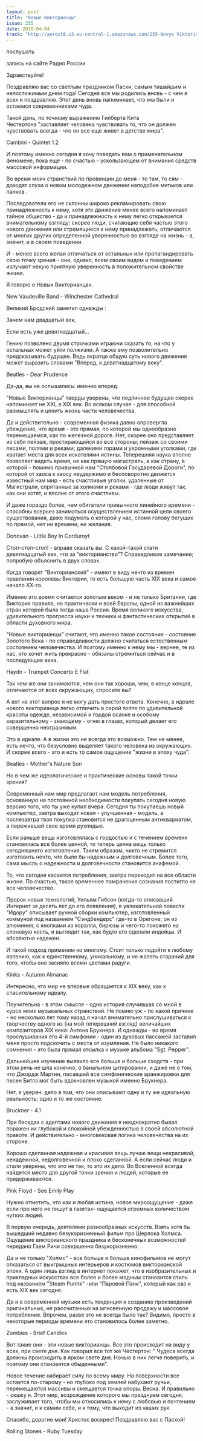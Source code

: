 ```yaml
---
layout: post
title: "Новые Викторианцы"
issue: 255
date: 2010-04-04
track: "http://aerost8.s3.eu-central-1.amazonaws.com/255-Novye Viktoriantsy.mp3"
---
```


послушать

запись на сайте Радио России

Здравствуйте!

Поздравляю вас со светлым праздником Пасхи, самым тишайшим и непостижимым днем года! Сегодня все мы родились вновь - с чем я всех и поздравляю. Этот день вновь напоминает, что мы были и остаемся современниками чуда.

Такой день, по точному выражению Гилберта Кита Честертона "заставляет человека чувствовать то, что он должен чувствовать всегда - что он все еще живет в детстве мира".

Cambini - Quintet 1.2

И поэтому именно сегодня я хочу поведать вам о примечательном феномене, пока еще - по счастью - ускользающем от внимания средств массовой информации.

Во время моих странствий по провинции до меня - то там, то сям - доходят слухи о новом молодежном движении наподобие митьков или панков .

Последователи его не склонны широко рекламировать свою принадлежность к нему, хотя это движение менее всего напоминает тайное общество - да и принадлежность к нему легко открывается внимательному взгляду; скорее люди, считающие себя частью этого нового движения или стремящиеся к нему принадлежать, отличаются от многих других определенной уверенностью во взгляде на жизнь - а, значит, и в своем поведении.

И - менее всего желая отличаться от остальных или пропагандировать свою точку зрения - они, однако, всем своим видом и поведением излучают некую приятную уверенность в положительном свойстве жизни.

Я говорю о Новых Викторианцах.

New Vaudeville Band - Winchester Cathedral

Великий Бродский заметил однажды :

Зачем нам двадцатый век,

Если есть уже девятнадцатый...

Гению позволено двумя строчками играючи сказать то, на что у остальных может уйти полжизни. А также ему позволительно предсказывать будущее. Ведь вкратце общую суть нового движения может выразить словами "Вперед, к девятнадцатому веку".

Beatles - Dear Prudence

Да-да, вы не ослышались: именно вперед.

"Новые Викторианцы" тверды уверены, что подлинное будущее скорее напоминает не XXI, а XIX век. Во всяком случае - для способной размышлять и ценить жизнь части человечества.

Да и действительно - современная физика давно опровергла убеждение, что время - это прямая, по которой мы однообразно перемещаемся, как по железной дороге. Нет, скорее оно представляет из себя пейзаж, простирающийся во все стороны; пейзаж со своими лесами, полями и реками; далекими горами и укромными уголками, где хватает места для всех искателями истины. Теперешняя наука вполне позволяет видеть время, не как прямую магистраль, а как страну, в которой - помимо привычной нам "Столбовой Государевой Дороги", по которой от хаоса к хаосу неудержимо и бесповоротно движется известный нам мир - есть счастливые уголки, удаленные от Магистрали, спрятанные за холмами и реками - где люди живут так, как они хотят, и вполне от этого счастливы.

И даже гораздо более, чем обитатели привычного линейного времени - способны всерьез заниматься осуществлением истинной цели своего существования, даже подумать о которой у нас, сломя голову бегущих по прямой, нет ни времени, ни желания.

Donovan - Little Boy In Corduroyt

Стоп-стоп-стоп! - вправе сказать вы. С какой-такой стати девятнадцатый век, что за "викторианство"? Справедливое замечание; попробую объяснить в двух словах.

Когда говорят "Викторианский" - имеют в виду нечто из времен правления королевы Виктории, то есть большую часть XIX века и самое начало XX-го.

Именно это время считается золотым веком - и не только Британии, где Виктория правила, но практически и всей Европы, одной из важнейших стран которой была тогда наша Россия. Время великого искусства, удивительного прогресса науки и техники и фантастических открытий в области духовного мира.

"Новые викторианцы" считают, что именно такое состояние - состояние Золотого Века - по справедливости должно считаться естественным состоянием человечества. И поэтому именно к нему мы - вернее, те из нас, кто хочет жить прекрасно - обязаны стремиться сейчас и в последующие века.

Haydn - Trumpet Concerto E Flat

Так чем же они занимаются, чем они так хороши, чем, в конце концов, отличаются от всех окружающих, спросите вы?

А вот на этот вопрос я не могу дать простого ответа. Конечно, в идеале нового викторианца легко отличить в серой толпе по удивительной красоты одежде, независимой и гордой осанке и особому заразительному - знающему - огню в глазах, который делает его совершенно неотразимым.

Это в идеале. А в жизни это не всегда это возможно. Тем не менее, есть нечто, что безусловно выделяет такого человека из окружающих. И скорее всего - это и есть то самое ощущение "жизни в эпоху чуда".

Beatles - Mother's Nature Son

Но в чем же идеологические и практические основы такой точки зрения?

Современный нам мир предлагает нам модель потребления, основанную на постоянной необходимости покупать сегодня новую версию того, что ты уже купил вчера. Сегодня ты покупаешь новый компьютер, завтра выходит новая - улучшенная - модель, а послезавтра твоя покупка становится не драгоценным антиквариатом, а пережившей свое время рухлядью.

Если раньше вещь изготовлялась с гордостью и с течением времени становилась все более ценной, то теперь ценна вещь только сегодняшнего изготовления. Таким образом, никто не стремится изготовить нечто, что было бы надежным и долговечным. Более того, сама мысль о надежности и долговечности становится анафемой.

То, что сегодня касается потребления, завтра переходит на все области жизни. По счастью, такое временное помрачение сознания постигло не все человечество.

Пророк новых технологий, Уильям Гибсон (когда-то описавший Интернет за десять лет до его появления), в увлекательной повести "Идору" описывает ручной сборки компьютер, изготовленный коммуной под названием "Сэндбендерс" где-то в Орегоне; он из алюминия, с кнопками из коралла, бирюзы и чего-то похожего на слоновую кость, и выглядит так, как будто его сделали индейцы. И абсолютно надежен.

И такой подход применим ко многому. Стоит только подойти к любому явлению, как к единственному, уникальному, и не жалеть стараний для того, чтобы оно засияло всеми цветами радуги.

Kinks - Autumn Almanac

Интересно, что мир не впервые обращается к XIX веку, как к спасительному идеалу.

Поучительна - в этом смысле - одна история случившая со мной в курсе моих музыкальных странствий. Не помню уж - по какой причине - но несколько лет тому назад я начал внимательно прислушиваться к творчеству одного из (на мой теперешний взгляд) величайших композиторов XIX века: Антона Брукнера. И однажды - во время прослушивания его 4-й симфонии - один из духовых пассажей заставил меня просто подскочить с места от изумления. Не было никакого сомнения - это была прямая отсылка к музыке альбома "Sgt. Pepper".

Дальнейшее изучение выявило все больше и больше сходств - при этом речь не шла конечно, о банальном цитировании, и даже не о том, что Джордж Мартин, писавший все симфонические аранжировки для песен Битлз мог быть вдохновлен музыкой именно Брукнера.

Нет, я уверен: дело в том, что они описывают одну и ту же идеальную реальность; одно и то же состояние.

Bruckner - 4.1

При беседах с адептами нового движения я неоднократно бывал поражен их глубокой и спокойной убежденностью в своей абсолютной правоте. И действительно - многовековая логика человечества на их стороне.

Хорошо сделанная надежная и красивая вещь лучше вещи некрасивой, ненадежной, недолговечной и плохо сделанной. А если сейчас люди и стали уверены, что это не так, то это их дело. Во Вселенной всегда найдется место для другой точки зрения и людей, которые ее придерживаются.

Pink Floyd - See Emily Play

Нужно отметить, что как и любая истина, новое мироощущение - даже если про него не пишут в газетах- ощущается огромных количеством чутких людей.

В первую очередь, деятелями разнообразных искусств. Взять хотя бы вышедший недавно безукоризненный фильм про Шерлока Холмса. Ощущение викторианского праздника и бесконечных возможностей передано Гаем Ричи совершенно безукоризненно.

Да и не только "Холмс" - все больше и больше кинофильмов не могут отказаться от выигрышных интерьеров и костюмов викторианской эпохи. А один лишь взгляд в интернет покажет, что в изобразительных и прикладных искусствах все более и более модным становится стиль под названием "Steam Punhk" -или "Паровой Панк", который как раз и есть XIX век сегодня.

Да и в современной музыки есть тенденция к созданию произведений оригинальных, не рассчитанных на мгновенную продажу и массовое потребление. Впрочем, разве это не всегда было так? Видимо, просто в некоторые периоды времени это становилось более заметно.

Zombies - Brief Candles

Вот такие они - эти новые викторианцы. Все это происходит на виду у всех, при свете дня. Как говорил все тот же Честертон: " Чудеса всегда должны происходить в ярком свете дня. Ночью в них легче поверить, и поэтому они становятся обыденными".

Новое течение набирает силу по всему миру. На поверхности все остается по-старому - но глубоко под землей набухают ручьи, перемещаются массивы и смещается точка опоры. Весна. И правильно - скажу я. Этот мир, возрождение которого мы празднуем сегодня, заслуживает того, чтобы мы относились к нему с любовью и почтением - а значит, и к самим себе, и к тому, что выходит из наших рук.

Спасибо, дорогие мои! Христос воскрес! Поздравляю вас с Пасхой!

Rolling Stones - Ruby Tuesday
